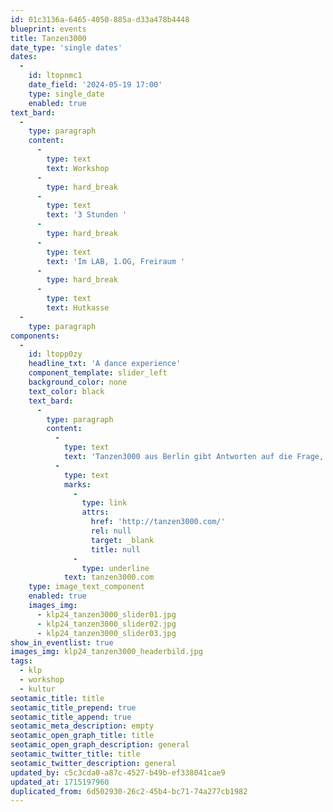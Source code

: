 ```yaml
---
id: 01c3136a-6465-4050-885a-d33a478b4448
blueprint: events
title: Tanzen3000
date_type: 'single dates'
dates:
  -
    id: ltopnmc1
    date_field: '2024-05-19 17:00'
    type: single_date
    enabled: true
text_bard:
  -
    type: paragraph
    content:
      -
        type: text
        text: Workshop
      -
        type: hard_break
      -
        type: text
        text: '3 Stunden '
      -
        type: hard_break
      -
        type: text
        text: 'Im LAB, 1.OG, Freiraum '
      -
        type: hard_break
      -
        type: text
        text: Hutkasse
  -
    type: paragraph
components:
  -
    id: ltopp0zy
    headline_txt: 'A dance experience'
    component_template: slider_left
    background_color: none
    text_color: black
    text_bard:
      -
        type: paragraph
        content:
          -
            type: text
            text: 'Tanzen3000 aus Berlin gibt Antworten auf die Frage, wie man Musik nicht nur hören, sondern sich sogar dazu bewegen kann. Shake your waste line to the bass line während dieser 3 stündigen Mischung aus Workshop und DJ Mix. Mehr Infos: '
          -
            type: text
            marks:
              -
                type: link
                attrs:
                  href: 'http://tanzen3000.com/'
                  rel: null
                  target: _blank
                  title: null
              -
                type: underline
            text: tanzen3000.com
    type: image_text_component
    enabled: true
    images_img:
      - klp24_tanzen3000_slider01.jpg
      - klp24_tanzen3000_slider02.jpg
      - klp24_tanzen3000_slider03.jpg
show_in_eventlist: true
images_img: klp24_tanzen3000_headerbild.jpg
tags:
  - klp
  - workshop
  - kultur
seotamic_title: title
seotamic_title_prepend: true
seotamic_title_append: true
seotamic_meta_description: empty
seotamic_open_graph_title: title
seotamic_open_graph_description: general
seotamic_twitter_title: title
seotamic_twitter_description: general
updated_by: c5c3cda0-a87c-4527-b49b-ef338041cae9
updated_at: 1715197960
duplicated_from: 6d502930-26c2-45b4-bc71-74a277cb1982
---
```

